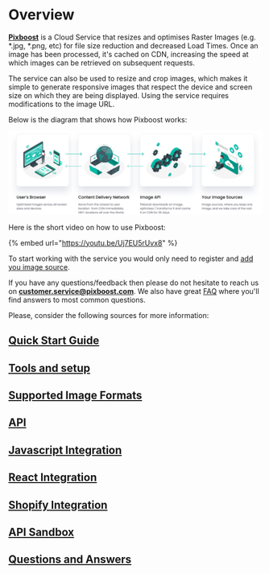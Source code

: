 # Overview

[**Pixboost**](https://pixboost.com/) is a Cloud Service that resizes and optimises Raster Images \(e.g. \*.jpg, \*.png, etc\) for file size reduction and decreased Load Times. Once an image has been processed, it's cached on CDN, increasing the speed at which images can be retrieved on subsequent requests.

The service can also be used to resize and crop images, which makes it simple to generate responsive images that respect the device and screen size on which they are being displayed. Using the service requires modifications to the image URL.

Below is the diagram that shows how Pixboost works:

![](.gitbook/assets/pixboost-concept.png)

Here is the short video on how to use Pixboost:

{% embed url="https://youtu.be/Uj7EU5rUvx8" %}



To start working with the service you would only need to register and [add you image source](setup/adding-image-source.md).

If you have any questions/feedback then please do not hesitate to reach us on **customer.service@pixboost.com**. We also have great [FAQ](https://pixboost.com/faq.html) where you'll find answers to most common questions.

Please, consider the following sources for more information:

## [Quick Start Guide](https://help.pixboost.com/quick-start-10-minutes-or-less.html)

## [Tools and setup](https://help.pixboost.com/setup/)

## [Supported Image Formats](setup/supported-formats.md)

## [API](api/)

## [Javascript Integration](web-dom/)

## [React Integration](react/)

## [Shopify Integration](shopify.md)

## [API Sandbox](https://pixboost.com/docs/api/)

## [Questions and Answers](https://pixboost.com/faq/)

